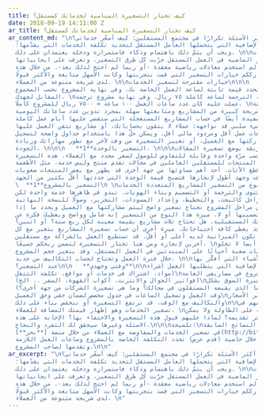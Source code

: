 ```yaml
---
title: كيف تختار التسعيرة المناسبة لخدماتك كمستقل؟
date: 2018-09-19 14:11:00 Z
ar_title: كيف تختار التسعيرة المناسبة لخدماتك كمستقل؟
ar_content_md: "\nأحد أكثر الأسئلة تكرارًا في مجتمع المستقلين: كيف أسعّر خدماتي؟ \nهذه
  المسؤولية الإضافية التي يتحملها العامل المستقل لتحديد تكلفة الخدمات التي يقدّمها؛
  ويجب أن يتمّ ذلك باهتمام وذكاء فاستمراره ودخله يعتمدان على ذلك. \n\nخلال السنوات
  الخمسة عشر الماضية في العمل المستقل جرّبت كل طرق التسعير، وتعرفت على ايجابياتها
  وسلبياتها. لم استخدم معادلات رياضية معقدة -أو ربما لم احتج لذلك بعد-. من خلال هذه
  التدوينة أشارككم خيارات التسعير التي قمت بتجربتها وكانت الأسهل متابعة والأكثر قبولًا
  لدى شريحة متنوعة من العملاء. \n\nخيارات مقترحة لتسعير الخدمات\n\n\n   **1. بالساعه**\nالتسعير
  بالساعة يعني أن تحدد قيمة ثابتة لساعة العمل الخاصة بك، وفي نهاية المشروع تحسب المجموع
  المقابل لجهدك. \nيعني مثلًا: كلفة الترجمة لساعة كاملة ٧٥ ريال، وفي نهاية مشروع ترجمة
  عملت عليه كان عدد ساعات العمل ١٠٠ ساعة = ٧٥٠٠ ريال للمشروع كاملًا. \nميزة هذه الطريقة
  إنّها تناسب شريحة كبيرة من المشاريع ومتابعتها سهلة بمجرد تدوين عدد ساعاتك اليومية
  في العمل، مفيدة أيضًا في حساب المشاريع المستعجلة التي ستقضي عليها أيام عمل كاملة.
  لكن أكثر شيء سلبي قد تواجهه: عملاء لا يثقون بحساباتك، أو مشاريع تتقن العمل عليها
  لذلك تحتاج لساعات عمل أقل ومردود مالي أقل. ويمكن حلّ هذا باستخدام جداول واضحة لتسجيل
  الساعات ومشاركتها مع العميل، أو تغيير التسعيرة من وقت لآخر مع تطور مهاراتك وزيادة
  الجودة. \n\n\n   **التسعير بالوحدة**1. \n\n\nأفادتني هذه الطريقة بوضع تسعيرة المقالات
  مثلًا، تحسب مرّة واحدة وقابلة للتفاوض للوصول لسعر محدد مع العملاء. هذه التسعيرة
  أيضا تناسب المنتجات للمستقلين العاملين في مجالات تقدم منتج وليس خدمة، مثل الأطعمة
  أو الملابس أو قطع الأثاث. أحد أهم مساوئها من جهة أخرى قد يظهر مع بعض المنتجات صعوبات
  عمل ووقت وجهد أطول لإنجازها فتصبح قيمة الوحدة التي حددتها أقلّ بكثير من الجهد. \n\n
  \  **التسعير بالمشروع**1\n \nيناسب هذا النوع من التسعير المشاريع المتعددة الخدمات،
  مثل كتابة المحتوى والترجمة أو التصميم وبناء الهويات. تبدو في ظاهرها خدمة واحدة لكن
  العمل يمر بعدة مراحل كالبحث، والتخطيط، وإعداد المسودات، التحرير، وصولًا للنسخة النهائية.
  كل مرحلة من مراحل المشروع تحتاج تسعير واضح ليتم مشاركتها مع العميل ويحدد ما إذا
  كان يرغب بتضمينها أو لا. ميزة هذا النوع من التسعير إنه شامل وواضح ويعطيك فكرة عن
  مصروفاتك ومدخراتك المستقبلية. هل تحتاج ثلاث مشاريع بقيمة معينة لكل ربع سنة؟ أو اثنين؟
  أو مشروع واحد يغطي كافة احتياجاتك. ميزة أخرى أن حساب تسعيرة المشاريع يتغير مع كل
  عميل، فقد تكون الميزانية لديه أعلى أو أقلّ، قد تستطيع العمل بالشراكة مع مستقلين
  آخرين لإنجازه ومن هنا تختار التسعيرة لتضمن ربحكم جميعًا. \nهذه الطريقة أيضا لا تخلو
  من مساوئ، فالحسابات صعبة أحيانًا على المبتدئين في العمل المستقل. وقد يتغير حجم المشروع
  خلال فترة العمل وتحتاج لحساب التكاليف من جديد. \n\nما هي الأشياء التي أفكّر بها
  عند التسعير؟\n\n   **وقتي وجهدي**\n\nالتكاليف الإضافية التي يتطلبها العمل (شراء
  مواد، اشتراك في خدمات أو مواقع، تكلفة التنقل)\nمساهمة هذا المشروع في مصاريفي العامة
  (فواتير الجوال والانترنت، أكواب القهوة، السفر .. الخ)\nضبطه مع تسعيرة السوق بشكل
  عام (ما الذي يقبضه المستقلون في مجالك؟ وما هي تسعيرة الشركات من جهة أخرى؟)\nمتابعة
  وقت العمل وتسجيل الساعات في جدول مخصص لضمان حقي وحق العميل\nالانتباه لتغير الأسعار
  والتكاليف مع الوقت، قد ترتفع التسعيرة أو تنخفض بناء على ذلك\n\nتبقى عنصر مهم في
  تسعير الخدمات وهو إظهار قيمتك المضافة للعملاء. \nما الذي ستضعه على الطاولة ولا يمكن
  لمستقل آخر تقديمه؟ لماذا عليهم قبول هذه التسعيرة والاحتفاء بها؟ الإجابة على هذه
  الاسئلة وغيرها سيحقق لك التفرد والنجاح.\n\n\nتلميحة:\nيمكنك تجربة النصائح السابقة
  في تسعير الخدمات والمفاوضة مع العملاء من خلال منصة [**بحر**](http://bit.ly/2NUTTy4)
  للمستقلين. فمن خلال خاصية (قدم عرض) تحدد التكلفة الخاصة بالمشروع وساعات العمل اللازمة
  وتقدمها لصاحب المشروع.\n\n"
ar_excerpt: "\nأحد أكثر الأسئلة تكرارًا في مجتمع المستقلين: كيف أسعّر خدماتي؟ \nهذه
  المسؤولية الإضافية التي يتحملها العامل المستقل لتحديد تكلفة الخدمات التي يقدّمها؛
  ويجب أن يتمّ ذلك باهتمام وذكاء فاستمراره ودخله يعتمدان على ذلك. \n\nخلال السنوات
  الخمسة عشر الماضية في العمل المستقل جرّبت كل طرق التسعير، وتعرفت على ايجابياتها
  وسلبياتها. لم استخدم معادلات رياضية معقدة -أو ربما لم احتج لذلك بعد-. من خلال هذه
  التدوينة أشارككم خيارات التسعير التي قمت بتجربتها وكانت الأسهل متابعة والأكثر قبولًا
  لدى شريحة متنوعة من العملاء. \n"
---
```


